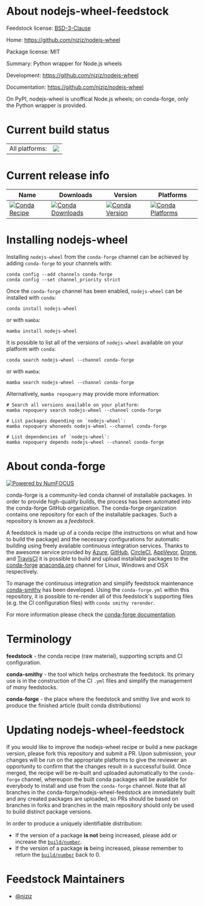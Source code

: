 About nodejs-wheel-feedstock
============================

Feedstock license: [BSD-3-Clause](https://github.com/conda-forge/nodejs-wheel-feedstock/blob/main/LICENSE.txt)

Home: https://github.com/njzjz/nodejs-wheel

Package license: MIT

Summary: Python wrapper for Node.js wheels

Development: https://github.com/njzjz/nodejs-wheel

Documentation: https://github.com/njzjz/nodejs-wheel

On PyPI, nodejs-wheel is unoffical Node.js wheels;
on conda-forge, only the Python wrapper is provided.


Current build status
====================


<table><tr><td>All platforms:</td>
    <td>
      <a href="https://dev.azure.com/conda-forge/feedstock-builds/_build/latest?definitionId=24156&branchName=main">
        <img src="https://dev.azure.com/conda-forge/feedstock-builds/_apis/build/status/nodejs-wheel-feedstock?branchName=main">
      </a>
    </td>
  </tr>
</table>

Current release info
====================

| Name | Downloads | Version | Platforms |
| --- | --- | --- | --- |
| [![Conda Recipe](https://img.shields.io/badge/recipe-nodejs--wheel-green.svg)](https://anaconda.org/conda-forge/nodejs-wheel) | [![Conda Downloads](https://img.shields.io/conda/dn/conda-forge/nodejs-wheel.svg)](https://anaconda.org/conda-forge/nodejs-wheel) | [![Conda Version](https://img.shields.io/conda/vn/conda-forge/nodejs-wheel.svg)](https://anaconda.org/conda-forge/nodejs-wheel) | [![Conda Platforms](https://img.shields.io/conda/pn/conda-forge/nodejs-wheel.svg)](https://anaconda.org/conda-forge/nodejs-wheel) |

Installing nodejs-wheel
=======================

Installing `nodejs-wheel` from the `conda-forge` channel can be achieved by adding `conda-forge` to your channels with:

```
conda config --add channels conda-forge
conda config --set channel_priority strict
```

Once the `conda-forge` channel has been enabled, `nodejs-wheel` can be installed with `conda`:

```
conda install nodejs-wheel
```

or with `mamba`:

```
mamba install nodejs-wheel
```

It is possible to list all of the versions of `nodejs-wheel` available on your platform with `conda`:

```
conda search nodejs-wheel --channel conda-forge
```

or with `mamba`:

```
mamba search nodejs-wheel --channel conda-forge
```

Alternatively, `mamba repoquery` may provide more information:

```
# Search all versions available on your platform:
mamba repoquery search nodejs-wheel --channel conda-forge

# List packages depending on `nodejs-wheel`:
mamba repoquery whoneeds nodejs-wheel --channel conda-forge

# List dependencies of `nodejs-wheel`:
mamba repoquery depends nodejs-wheel --channel conda-forge
```


About conda-forge
=================

[![Powered by
NumFOCUS](https://img.shields.io/badge/powered%20by-NumFOCUS-orange.svg?style=flat&colorA=E1523D&colorB=007D8A)](https://numfocus.org)

conda-forge is a community-led conda channel of installable packages.
In order to provide high-quality builds, the process has been automated into the
conda-forge GitHub organization. The conda-forge organization contains one repository
for each of the installable packages. Such a repository is known as a *feedstock*.

A feedstock is made up of a conda recipe (the instructions on what and how to build
the package) and the necessary configurations for automatic building using freely
available continuous integration services. Thanks to the awesome service provided by
[Azure](https://azure.microsoft.com/en-us/services/devops/), [GitHub](https://github.com/),
[CircleCI](https://circleci.com/), [AppVeyor](https://www.appveyor.com/),
[Drone](https://cloud.drone.io/welcome), and [TravisCI](https://travis-ci.com/)
it is possible to build and upload installable packages to the
[conda-forge](https://anaconda.org/conda-forge) [anaconda.org](https://anaconda.org/)
channel for Linux, Windows and OSX respectively.

To manage the continuous integration and simplify feedstock maintenance
[conda-smithy](https://github.com/conda-forge/conda-smithy) has been developed.
Using the ``conda-forge.yml`` within this repository, it is possible to re-render all of
this feedstock's supporting files (e.g. the CI configuration files) with ``conda smithy rerender``.

For more information please check the [conda-forge documentation](https://conda-forge.org/docs/).

Terminology
===========

**feedstock** - the conda recipe (raw material), supporting scripts and CI configuration.

**conda-smithy** - the tool which helps orchestrate the feedstock.
                   Its primary use is in the construction of the CI ``.yml`` files
                   and simplify the management of *many* feedstocks.

**conda-forge** - the place where the feedstock and smithy live and work to
                  produce the finished article (built conda distributions)


Updating nodejs-wheel-feedstock
===============================

If you would like to improve the nodejs-wheel recipe or build a new
package version, please fork this repository and submit a PR. Upon submission,
your changes will be run on the appropriate platforms to give the reviewer an
opportunity to confirm that the changes result in a successful build. Once
merged, the recipe will be re-built and uploaded automatically to the
`conda-forge` channel, whereupon the built conda packages will be available for
everybody to install and use from the `conda-forge` channel.
Note that all branches in the conda-forge/nodejs-wheel-feedstock are
immediately built and any created packages are uploaded, so PRs should be based
on branches in forks and branches in the main repository should only be used to
build distinct package versions.

In order to produce a uniquely identifiable distribution:
 * If the version of a package **is not** being increased, please add or increase
   the [``build/number``](https://docs.conda.io/projects/conda-build/en/latest/resources/define-metadata.html#build-number-and-string).
 * If the version of a package **is** being increased, please remember to return
   the [``build/number``](https://docs.conda.io/projects/conda-build/en/latest/resources/define-metadata.html#build-number-and-string)
   back to 0.

Feedstock Maintainers
=====================

* [@njzjz](https://github.com/njzjz/)

